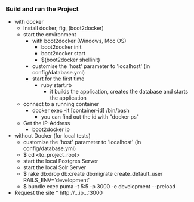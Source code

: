 ### Build and run the Project

* with docker
    * Install docker, fig, (boot2docker)
    * start the environment
	    * with boot2docker (Windows, Moc OS)
		    * boot2docker init
    		* boot2docker start
	    	* $(boot2docker shellinit)
	    * customise the 'host' parameter to 'localhost' (in config/database.yml)
	    * start for the first time
		    * ruby start.rb
        	    * it builds the application, creates the database and starts the application
    * connect to a running container
        * docker exec -it [container-id] /bin/bash
            * you can find out the id with "docker ps"
    * Get the IP-Address
	    * boot2docker ip
* without Docker (for local tests)
    * customise the 'host' parameter to 'localhost' (in config/database.yml)
    * $ cd <to_project_root>
    * start the local Postgres Server
    * start the local Solr Server
    * $ rake db:drop db:create db:migrate create_default_user RAILS_ENV='development'
    * $ bundle exec puma  -t 5:5 -p 3000 -e development  --preload
* Request the site
	    * http://...ip...:3000
